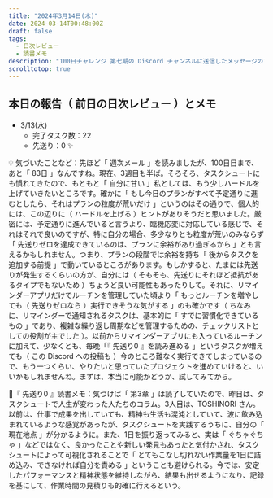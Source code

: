 ```yaml
---
title: "2024年3月14日(木)"
date: 2024-03-14T00:48:00Z
draft: false
tags:
  - 日次レビュー
  - 読書メモ
description: "100日チャレンジ 第七期の Discord チャンネルに送信したメッセージのアーカイブ"
scrolltotop: true
---
```


## 本日の報告（ 前日の日次レビュー ）とメモ

- 3/13(水)
  - 完了タスク数：22
  - 先送り：0 ✨

💡 気づいたことなど：先ほど「 週次メール 」を読みましたが、100日目まで、あと「 83日 」なんですね。現在、3週目も半ば。そろそろ、タスクシュートにも慣れてきたので、もともと「 自分に甘い 」私としては、もう少しハードルを上げていきたいところです。確かに「 もし今日のプランがすべて予定通りに進むとしたら、それはプランの粒度が荒いだけ 」というのはその通りで、個人的には、この辺りに（ ハードルを上げる ）ヒントがありそうだと思いました。厳密には、予定通りに進んでいると言うより、臨機応変に対応している感じで、それはそれで良いのですが、特に自分の場合、多少なりとも粒度が荒いのみならず「 先送りゼロを達成できているのは、プランに余裕があり過ぎるから 」とも言えるかもしれません。つまり、プランの段階では余裕を持ち「 後からタスクを追加する前提 」で動いているところがあります。もしかすると、たまには先送りが発生するくらいの方が、自分には（ そもそも、先送りにそれほど抵抗があるタイプでもないため ）ちょうど良い可能性もあったりして。それに、リマインダーアプリだけでルーチンを管理していた頃より「 もっとルーチンを増やしても（ 先送りゼロなら ）実行できそうな気がする 」のも確かです（ ちなみに、リマインダーで通知されるタスクは、基本的に「 すでに習慣化できているもの 」であり、複雑な繰り返し周期などを管理するための、チェックリストとしての役割が主でした ）。以前からリマインダーアプリにも入っているルーチンに加えて、少なくとも、毎晩「『 先送り0 』を読み進める 」というタスクが増えても（ この Discord への投稿も ）今のところ難なく実行できてしまっているので、もう一つくらい、やりたいと思っていたプロジェクトを進めていけると、いいかもしれませんね。まずは、本当に可能かどうか、試してみてから。

🔖『 先送り0 』読書メモ：気づけば「 第3章 」は読了していたので、昨日は、タスクシュートで人生が変わった人たちのコラム。3人目は、TOSHINORI さん。以前は、仕事で成果を出していても、精神も生活も混沌としていて、波に飲み込まれているような感覚があったが、タスクシュートを実践するうちに、自分の「 現在地点 」が分かるように。また、1日を振り返ってみると、実は「 ぐちゃぐちゃ 」などではなく、良かったことや新しい発見もあったと気付かされ、タスクシュートによって可視化されることで「 とてもこなし切れない作業量を1日に詰め込み、できなければ自分を責める 」ということも避けられる。今では、安定したパフォーマンスと精神状態を維持しながら、結果も出せるようになり、記録を基にして、作業時間の見積りも的確に行えるという。
